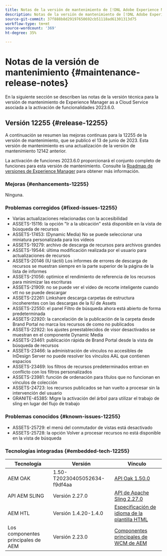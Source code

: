```yaml
---
title: Notas de la versión de mantenimiento de [!DNL Adobe Experience Manager] as a Cloud Service asociada con la activación de funcionalidades 2023.6.0.
description: Notas de la versión de mantenimiento de [!DNL Adobe Experience Manager] as a Cloud Service asociada con la activación de funcionalidades 2023.6.0.
source-git-commit: 37f888b8d29197650692cb51118ad61301313d75
workflow-type: tm+mt
source-wordcount: '369'
ht-degree: 35%

---
```


# Notas de la versión de mantenimiento {#maintenance-release-notes}

En la siguiente sección se describen las notas de la versión técnica para la versión de mantenimiento de Experience Manager as a Cloud Service asociada a la activación de funcionalidades 2023.6.0.

## Versión 12255 {#release-12255}

A continuación se resumen las mejoras continuas para la 12255 de la versión de mantenimiento, que se publicó el 13 de junio de 2023. Esta versión de mantenimiento es una actualización de la versión de mantenimiento 12142 anterior.

La activación de funciones 2023.6.0 proporcionará el conjunto completo de funciones para esta versión de mantenimiento. Consulte la [Roadmap de versiones de Experience Manager](https://experienceleague.adobe.com/docs/experience-manager-release-information/aem-release-updates/update-releases-roadmap.html?lang=es) para obtener más información.

### Mejoras {#enhancements-12255}

Ninguna.

### Problemas corregidos {#fixed-issues-12255}

- Varias actualizaciones relacionadas con la accesibilidad
- ASSETS-15116: la opción &quot;Ir a la ubicación&quot; está disponible en la vista de búsqueda de recursos
- ASSETS-17453: (Dynamic Media) No se puede seleccionar una miniatura personalizada para los vídeos
- ASSETS-19279: archivo de descarga de recursos para archivos grandes
- ASSETS-19544: última modificación realizada por el usuario para actualizaciones de recursos
- ASSETS-20146 (IU táctil) Los informes de errores de descarga de recursos se muestran siempre en la parte superior de la página de la lista de informes
- ASSETS-21056: optimice el rendimiento de referencia de los recursos para minimizar las escrituras
- ASSETS-21909: no se puede ver el vídeo de recorte inteligente cuando vtt no se puede descargar
- ASSETS-22261: Linkshare descarga carpetas de estructura incoherentes con las descargas de la IU de Assets
- ASSETS-22550: el panel Filtro de búsqueda ahora está abierto de forma predeterminada
- ASSETS-22920: la cancelación de la publicación de la carpeta desde Brand Portal no marca los recursos de como no publicados
- ASSETS-22922: los ajustes preestablecidos de visor desactivados se muestran en el componente Dynamic Media
- ASSETS-23461: publicación rápida de Brand Portal desde la vista de búsqueda de recursos
- ASSETS-23466: la administración de vínculos no accesibles de InDesign Server no puede resolver los vínculos AAL que contienen espacios
- ASSETS-23469: los filtros de recursos predeterminados entran en conflicto con los filtros personalizados
- ASSETS-23981: función de ordenación para títulos que no funcionan en vínculos de colección
- ASSETS-24723: los recursos publicados se han vuelto a procesar sin la intervención del usuario
- GRANITE-45385: Migre la activación del árbol para utilizar el trabajo de sling en lugar del flujo de trabajo

### Problemas conocidos {#known-issues-12255}

- ASSETS-25729: el menú del conmutador de vistas está desactivado
- ASSETS-25728: la opción Volver a procesar recursos no está disponible en la vista de búsqueda

### Tecnologías integradas {#embedded-tech-12255}

| Tecnología | Versión | Vínculo |
|---|---|---|
| AEM OAK | 1.50-T20230405052634-f9df4aa | [API Oak 1.50.0](https://www.javadoc.io/doc/org.apache.jackrabbit/oak-api/1.50.0/index.html) |
| API AEM SLING | Versión 2.27.0 | [API de Apache Sling 2.27.0](https://www.javadoc.io/doc/org.apache.sling/org.apache.sling.api/latest/index.html) |
| AEM HTL | Versión 1.4.20-1.4.0 | [Especificación de idioma de la plantilla HTML](https://github.com/adobe/htl-spec) |
| Los componentes principales de AEM | Versión 2.23.0 | [Componentes principales de WCM de AEM](https://github.com/adobe/aem-core-wcm-components) |
